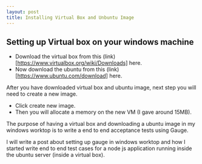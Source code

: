 ```yaml
---
layout: post
title: Installing Virtual Box and Unbuntu Image
---
```


## Setting up Virtual box on your windows machine

* Download the virtual box from this (link)[https://www.virtualbox.org/wiki/Downloads] here.
* Now download the ubuntu from this (link)[https://www.ubuntu.com/download] here.

After you have downloaded virtual box and ubuntu image, next step you will need to create a new image.

* Click create new image.
* Then you will allocate a memory on the new VM (I gave around 15MB).


The purpose of having a virtual box and downloading a ubuntu image in my windows worktop is to write a end to end acceptance tests using Gauge.

I will write a post about setting up gauge in windows worktop and how I started write end to end test cases for a node js application running inside the ubuntu server (inside a virtual box). 
